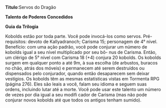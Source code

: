 **Titulo**:Servos do Dragão

**Talento de Poderes Concedidos**

**Guia da Trilogia**

 Kobolds estão por toda parte. Você pode invocá-los como servos. Pré-requisitos: devoto de Kallyadranoch; Carisma 15; personagem de 4° nível. Benefício: com uma ação padrão, você pode conjurar um número de kobolds igual a seu nível multiplicado por seu bô- nus de Carisma. Então, um clérigo de 5° nível com Carisma 18 (+4) conjura 20 kobolds. Os kobolds surgem em qualquer ponto a até 9m, à sua escolha (de arbustos, buracos no chão, atrás dos móveis) e permanecem até serem destruídos ou dispensados pelo conjurador, quando então desaparecem sem deixar vestígios. Os kobolds têm as mesmas estatísticas vistas em Tormenta RPG (página 276). Eles são leais a você, falam seu idioma e seguem suas ordens, incluindo lutar até a morte. Você pode usar este talento um número de vezes por dia igual a seu modifi cador de Carisma (mas não pode conjurar novos kobolds até que todos os antigos tenham sumido).